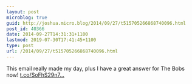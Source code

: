 ```yaml
---
layout: post
microblog: true
guid: http://joshua.micro.blog/2014/09/27/t515705266868740096.html
post_id: 40366
date: 2014-09-27T14:31:31+1100
lastmod: 2019-07-30T17:41:45+1100
type: post
url: /2014/09/27/t515705266868740096.html
---
```

This email really made my day, plus I have a great answer for The Bobs now! [t.co/SoFhS29n7...](http://t.co/SoFhS29n73)

